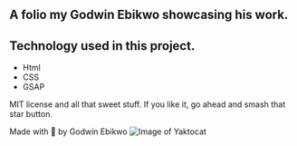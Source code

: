 ## A folio my **Godwin Ebikwo** showcasing his work.

## Technology used in this project.

- Html
- CSS
- GSAP

MIT license and all that sweet stuff. If you like it, go ahead and smash that star button.

Made with 🖤 by Godwin Ebikwo
![Image of Yaktocat](https://res.cloudinary.com/dqv9mfbvt/image/upload/v1596974822/folio_cedwnj.png)

